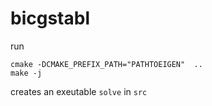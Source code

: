 # bicgstabl

run 
```
cmake -DCMAKE_PREFIX_PATH="PATHTOEIGEN"  ..
make -j
```

creates an exeutable `solve` in `src`
